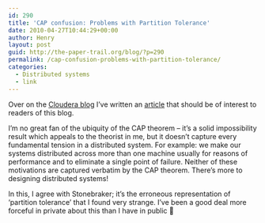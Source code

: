 ```yaml
---
id: 290
title: 'CAP confusion: Problems with Partition Tolerance'
date: 2010-04-27T10:44:29+00:00
author: Henry
layout: post
guid: http://the-paper-trail.org/blog/?p=290
permalink: /cap-confusion-problems-with-partition-tolerance/
categories:
  - Distributed systems
  - link
---
```

Over on the [Cloudera blog](http://www.cloudera.com/blog) I&#8217;ve written an [article](http://www.cloudera.com/blog/2010/04/cap-confusion-problems-with-partition-tolerance/) that should be of interest to readers of this blog. 

I&#8217;m no great fan of the ubiquity of the CAP theorem &#8211; it&#8217;s a solid impossibility result which appeals to the theorist in me, but it doesn&#8217;t capture every fundamental tension in a distributed system. For example: we make our systems distributed across more than one machine usually for reasons of performance and to eliminate a single point of failure. Neither of these motivations are captured verbatim by the CAP theorem. There&#8217;s more to designing distributed systems!

In this, I agree with Stonebraker; it&#8217;s the erroneous representation of &#8216;partition tolerance&#8217; that I found very strange. I&#8217;ve been a good deal more forceful in private about this than I have in public 🙂